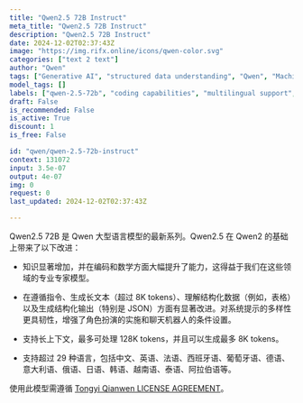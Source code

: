 ```yaml
---
title: "Qwen2.5 72B Instruct"
meta_title: "Qwen2.5 72B Instruct"
description: "Qwen2.5 72B Instruct"
date: 2024-12-02T02:37:43Z
image: "https://img.rifx.online/icons/qwen-color.svg"
categories: ["text 2 text"]
author: "Qwen"
tags: ["Generative AI", "structured data understanding", "Qwen", "Machine Learning", "Natural Language Processing", "coding capabilities", "Programming", "instruction following", "long-context processing", "Chatbots", "qwen-2.5-72b", "multilingual support"]
model_tags: []
labels: ["qwen-2.5-72b", "coding capabilities", "multilingual support", "long-context processing", "structured data understanding", "instruction following"]
draft: False
is_recommended: False
is_active: True
discount: 1
is_free: False

id: "qwen/qwen-2.5-72b-instruct"
context: 131072
input: 3.5e-07
output: 4e-07
img: 0
request: 0
last_updated: 2024-12-02T02:37:43Z

---
```


Qwen2.5 72B 是 Qwen 大型语言模型的最新系列。Qwen2.5 在 Qwen2 的基础上带来了以下改进：

- 知识显著增加，并在编码和数学方面大幅提升了能力，这得益于我们在这些领域的专业专家模型。

- 在遵循指令、生成长文本（超过 8K tokens）、理解结构化数据（例如，表格）以及生成结构化输出（特别是 JSON）方面有显著改进。对系统提示的多样性更具韧性，增强了角色扮演的实施和聊天机器人的条件设置。

- 支持长上下文，最多可处理 128K tokens，并且可以生成最多 8K tokens。

- 支持超过 29 种语言，包括中文、英语、法语、西班牙语、葡萄牙语、德语、意大利语、俄语、日语、韩语、越南语、泰语、阿拉伯语等。

使用此模型需遵循 [Tongyi Qianwen LICENSE AGREEMENT](https://huggingface.co/Qwen/Qwen1.5-110B-Chat/blob/main/LICENSE)。

